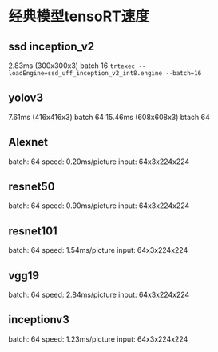 # 经典模型tensoRT速度

## ssd inception_v2
2.83ms (300x300x3) batch 16
`trtexec --loadEngine=ssd_uff_inception_v2_int8.engine --batch=16`

## yolov3 
7.61ms (416x416x3) batch 64
15.46ms (608x608x3) btach 64


## Alexnet
batch: 64
speed: 0.20ms/picture
input: 64x3x224x224

## resnet50
batch: 64
speed: 0.90ms/picture
input: 64x3x224x224

## resnet101
batch: 64
speed: 1.54ms/picture
input: 64x3x224x224

## vgg19
batch: 64
speed: 2.84ms/picture
input: 64x3x224x224

## inceptionv3
batch: 64
speed: 1.23ms/picture
input: 64x3x224x224
